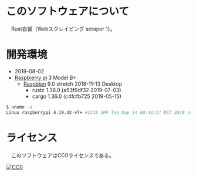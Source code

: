 ﻿# このソフトウェアについて

　Rust自習（Webスクレイピング scraper 1）。

# 開発環境

* <time datetime="2019-08-02T09:56:24+0900">2019-08-02</time>
* [Raspbierry pi](https://ja.wikipedia.org/wiki/Raspberry_Pi) 3 Model B+
    * [Raspbian](https://www.raspberrypi.org/downloads/raspbian/) 9.0 stretch 2018-11-13 Desktop
        * rustc 1.36.0 (a53f9df32 2019-07-03)
        * cargo 1.36.0 (c4fcfb725 2019-05-15)

```sh
$ uname -a
Linux raspberrypi 4.19.42-v7+ #1218 SMP Tue May 14 00:48:17 BST 2019 armv7l GNU/Linux
```

# ライセンス

　このソフトウェアはCC0ライセンスである。

[![CC0](http://i.creativecommons.org/p/zero/1.0/88x31.png "CC0")](http://creativecommons.org/publicdomain/zero/1.0/deed.ja)

